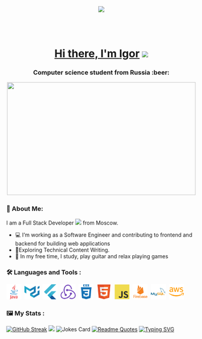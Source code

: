 <div id="header" align="center">
  <img src="https://media3.giphy.com/media/3oEjHERaTIdeuFQrXq/giphy.gif?cid=ecf05e471r6dgsh6x3ucl3c9tf662xjamst9iow3ngp2tva7&rid=giphy.gif&ct=g" width="400"/>
</div>
<div id="viewprof" align="center">
  <img src="https://img.shields.io/github/followers/Co1dren?style=social" alt=""/>
</div>

<div id="viewprof" align="center">
<a href="https://www.twitch.tv/battlestategames/videos">
  <img src="https://img.shields.io/twitch/status/battlestategames?style=social" alt=""/>
</div>

<div id="viewprof" align="center">
  <a href="https://www.youtube.com/watch?v=dQw4w9WgXcQ">
  <img src="https://img.shields.io/youtube/views/dQw4w9WgXcQ?style=social" alt=""/>
</div>

<h1 align="center">Hi there, I'm <a href="https://vk.com/thanksfortheinputjeff" target="_blank">Igor</a> 
<img src="https://github.com/blackcater/blackcater/raw/main/images/Hi.gif" height="32"/></h1>
<h3 align="center">Computer science student from Russia 	:beer:</h3>

</div>
<div align="center">
  <img src="https://media1.giphy.com/media/fwbZnTftCXVocKzfxR/giphy.gif?cid=ecf05e47pj9le0eqiac25796ss1rdupkzh04lyg30u5ax0g5&rid=giphy.gif&ct=g" width="500" height="300"/>
</div>

### 	:speech_balloon: About Me:
I am a Full Stack Developer <img src="https://media.giphy.com/media/zOvBKUUEERdNm/giphy.gif" width="30"> from Moscow.
- :computer: I’m working as a Software Engineer and contributing to frontend and backend for building web applications
- :abacus:Exploring Technical Content Writing.
- :guitar: In my free time, I study, play guitar and relax playing games

### :hammer_and_wrench: Languages and Tools :
<div>
  <img src="https://github.com/devicons/devicon/blob/master/icons/java/java-original-wordmark.svg" title="Java" alt="Java" width="40" height="40"/>&nbsp;
  <img src="https://github.com/devicons/devicon/blob/master/icons/materialui/materialui-original.svg" title="Material UI" alt="Material UI" width="40" height="40"/>&nbsp;
  <img src="https://github.com/devicons/devicon/blob/master/icons/flutter/flutter-original.svg" title="Flutter" alt="Flutter" width="40" height="40"/>&nbsp;
  <img src="https://github.com/devicons/devicon/blob/master/icons/redux/redux-original.svg" title="Redux" alt="Redux " width="40" height="40"/>&nbsp;
  <img src="https://github.com/devicons/devicon/blob/master/icons/css3/css3-plain-wordmark.svg"  title="CSS3" alt="CSS" width="40" height="40"/>&nbsp;
  <img src="https://github.com/devicons/devicon/blob/master/icons/html5/html5-original.svg" title="HTML5" alt="HTML" width="40" height="40"/>&nbsp;
  <img src="https://github.com/devicons/devicon/blob/master/icons/javascript/javascript-original.svg" title="JavaScript" alt="JavaScript" width="40" height="40"/>&nbsp;
  <img src="https://github.com/devicons/devicon/blob/master/icons/firebase/firebase-plain-wordmark.svg" title="Firebase" alt="Firebase" width="40" height="40"/>&nbsp;
  <img src="https://github.com/devicons/devicon/blob/master/icons/mysql/mysql-original-wordmark.svg" title="MySQL"  alt="MySQL" width="40" height="40"/>&nbsp;
  <img src="https://github.com/devicons/devicon/blob/master/icons/amazonwebservices/amazonwebservices-plain-wordmark.svg" title="AWS" alt="AWS" width="40" height="40"/>&nbsp;

  ### 	:framed_picture: My Stats :
  [![GitHub Streak](http://github-readme-streak-stats.herokuapp.com?user=Co1dren&theme=dark&hide_border=true)](https://git.io/streak-stats)
![](http://github-profile-summary-cards.vercel.app/api/cards/profile-details?username=Co1dren&theme=solarized_dark)
![Jokes Card](https://readme-jokes.vercel.app/api)
[![Readme Quotes](https://quotes-github-readme.vercel.app/api?type=horizontal&theme=dark)](https://github.com/piyushsuthar/github-readme-quotes)
[![Typing SVG](https://readme-typing-svg.herokuapp.com?font=Fira+Code&pause=1000&color=32BB67&width=435&lines=+Thanks+for+watching)](https://git.io/typing-svg)
